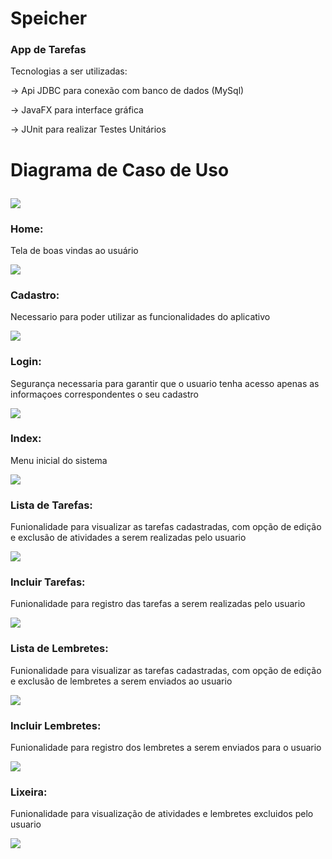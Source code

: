 # Speicher
  
### App de Tarefas

Tecnologias a ser utilizadas:<p>
-> Api JDBC para conexão com banco de dados (MySql)<p>
-> JavaFX para interface gráfica<p>
-> JUnit para realizar Testes Unitários<p>

# Diagrama de Caso de Uso<p>
<img src="https://raw.githubusercontent.com/RenanNovak/Speicher/master/imagens/SpeicherDiagrama.jpg"/> <p>

### Home:<p>
Tela de boas vindas ao usuário<p>
<img src="https://raw.githubusercontent.com/RenanNovak/Speicher/master/imagens/home.jpg"/> <p>  
### Cadastro:<p>
Necessario para poder utilizar as funcionalidades do aplicativo<p>
<img src="https://raw.githubusercontent.com/RenanNovak/Speicher/master/imagens/cadastro.jpg"/> <p>
### Login:<p>
Segurança necessaria para garantir que o usuario tenha acesso apenas as informaçoes correspondentes o seu cadastro<p>
<img src="https://raw.githubusercontent.com/RenanNovak/Speicher/master/imagens/login.jpg"/> <p>
### Index:<p>
Menu inicial do sistema<p>
<img src="https://raw.githubusercontent.com/RenanNovak/Speicher/master/imagens/Index.jpg"/> <p>
### Lista de Tarefas:<p>
Funionalidade para visualizar as tarefas cadastradas, com opção de edição e exclusão de atividades a serem realizadas pelo usuario<p>
<img src="https://raw.githubusercontent.com/RenanNovak/Speicher/master/imagens/ListaTarefa.jpg"/> <p>
### Incluir Tarefas:<p>
Funionalidade para registro das tarefas a serem realizadas pelo usuario<p>
<img src="https://raw.githubusercontent.com/RenanNovak/Speicher/master/imagens/ListaTarefa.jpg"/> <p>
### Lista de Lembretes:<p>
Funionalidade para visualizar as tarefas cadastradas, com opção de edição e exclusão de lembretes a serem enviados ao usuario<p>
<img src="https://raw.githubusercontent.com/RenanNovak/Speicher/master/imagens/IncluirTarefa.jpg"/> <p>
### Incluir Lembretes:<p>
Funionalidade para registro dos lembretes a serem enviados para o usuario<p>
<img src="https://raw.githubusercontent.com/RenanNovak/Speicher/master/imagens/IncluirLembrete.JPG"/> <p>
### Lixeira:<p>
Funionalidade para visualização de atividades e lembretes excluidos pelo usuario<p>
<img src="https://raw.githubusercontent.com/RenanNovak/Speicher/master/imagens/Lixeira.JPG"/> <p>

